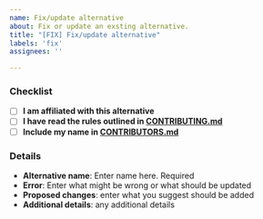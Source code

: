 ```yaml
---
name: Fix/update alternative
about: Fix or update an exsting alternative.
title: "[FIX] Fix/update alternative"
labels: 'fix'
assignees: ''

---
```


[//]: # ( Fill out to the best of your ability.  )
[//]: # ( If an item is not applicable, feel free to leave it blank. )
[//]: # ( Mark off checkbox items by putting an x in between the [ ] without spaces, i.e. `[x]` )

### Checklist

- [ ] **I am affiliated with this alternative**
- [ ] **I have read the rules outlined in [CONTRIBUTING.md](https://github.com/tycrek/degoogle/blob/master/CONTRIBUTING.md)**
- [ ] **Include my name in [CONTRIBUTORS.md](https://github.com/tycrek/degoogle/blob/master/CONTRIBUTORS.md)**

### Details

- **Alternative name**: Enter name here. Required
- **Error**: Enter what might be wrong or what should be updated
- **Proposed changes**: enter what you suggest should be added
- **Additional details**: any additional details
